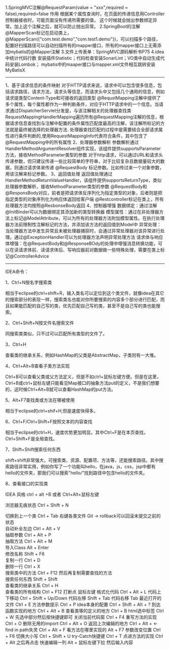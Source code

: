 
1.SpringMVC注解@RequestParam(value = "xxx",required = false),required=false 作用
	根据某个属性查询时，在页面的传递信息用Controller控制器接收时，可能页面没有传递所需要的值，
	这个时候就会抛出参数绑定异常。加上这个注解之后，就可以防止抛出异常。
2.SpringBoot的注解@MapperScan标记在启动类上，@MapperScan({"com.test.demo","com.test1.demo"})，可以扫描多个路径，
  配置好扫描路径可以自动扫描所有的mapper接口，所有的mapper接口上无需添加mybatis的@Mapper注解
3.文件上传表单：SpringMVC源码解析书P75
4.idea中统计代码行数 安装插件Statistic；代码检查安装SonarLint；VO类中自动生成代码安装Lombok；
  mybatis中的maaper接口与mapper.xml文件相互跳转安装MyBatisX

------------------------------------------------------------------------------------------------

1、基于请求信息的条件映射
   对于HTTP请求来说，请求中可以包含很多信息，包括请求路径，请求方法，请求头等信息，而请求头中又包括几个通用的信息，例如请求提类型Content-Type和可接收的返回类型
@RequstMapping注解中提供了多个属性，每个属性都作为一种判断条件，对应于HTTP请求中的一个信息。当请求通过DispatcherServlet分发是，与该注解相关的处理器查找类RequestMappingHandlerMapping遍历所有@RequestMapping注解的信息，根据请求信息查找到与注解中配置的条件属性匹配度最高的注解，该注解所标记的方法就是最终被选择的处理器方法.
处理器查找匹配的过程中是需要结合全部请求属性进行条件判断的,使用RequestMappingInfo代表符合条件，其中包含了@RequestMapping中的所有属性
2、处理器参数解析
   参数解析通过HandlerMethodArgumentResolver组件实现，该组件提供supportsParameter方法，接收MethodParameter类型的参数
   对于http请求，可以通过URL和请求头传递参数，但只建议传递一些比较简单的字符串，对于比较复杂且数据量较大的数据，则通过请求体来传递 @RequestBody 标记参数。比如传过来一个对象参数，用该注解来标记参数。
3、返回值处理
   返回值处理通过HandlerMethodReturnValueHandler，该组件提供supportsReturnType，类似处理器参数解析，接收MethodParameter类型的参数
   @RequestBody和@ResponsBody对应，前者是把请求体反序列化为指定类型的对象，后者则是把指定类型的对象序列化为响应体返回给客户端
   @Restcontroller标记在类上，所有处理器方法均按照@ResbonseBody返回
4、控制器增强
   数据绑定：通过注解@InitBinder可以为数据绑定其添加新的类型转换器
   模型属性：通过在非处理器方法上标记@ModelAttribute，可以为所有的处理器方法附加模型属性。在执行处理器方法前限制性注解标记的方法，并添加该方法的返回值到Model中
   异常处理：当处理器方法中发生异常且未被处理器捕获时，会通过异常处理器对该异常进行处理。通过@ExceptionHandler可以为处理器方法声明异常处理方法
   请求体与响应体增强：在@RequestBody和@ResponseBOdy的处理中增强消息转换功能，可以在读请求体前、读请求体后、写响应器前对数据做一些特殊处理，需要在类上标记@ControllerAdvice
   
------------------------------------------------------------------------------------------------
IDEA命令：

1、Ctrl+N按名字搜索类

相当于eclipse的ctrl+shift+R，输入类名可以定位到这个类文件，就像idea在其它的搜索部分的表现一样，搜索类名也能对你所要搜索的内容多个部分进行匹配，而且如果能匹配的自己写的类，优先匹配自己写的类，甚至不是自己写的类也能搜索。

2、Ctrl+Shift+N按文件名搜索文件

同搜索类类似，只不过可以匹配所有类型的文件了。

3、Ctrl+H

查看类的继承关系，例如HashMap的父类是AbstractMap，子类则有一大堆。

4、Ctrl+Alt+B查看子类方法实现

Ctrl+B可以查看父类或父方法定义，但是不如ctrl+鼠标左键方便。但是在这里，Ctrl+B或ctrl+鼠标左键只能看见Map接口的抽象方法put的定义，不是我们想要的，这时候Ctrl+Alt+B就可以查看HashMap的put方法。

5、Alt+F7查找类或方法在哪被使用

相当于eclipse的ctrl+shif+H,但是速度快得多。

6、Ctrl+F/Ctrl+Shift+F按照文本的内容查找

相当于eclipse的ctrl+H，速度优势更加明显。其中Ctrl+F是在本页查找，Ctrl+Shift+F是全局查找。

7、Shift+Shift搜索任何东西

shift+shift非常强大，可搜索类、资源、配置项、方法等，还能搜索路径。其中搜索路径非常实用，例如你写了一个功能叫hello，在java，js，css，jsp中都有hello的文件夹，那我们可以搜索"hello/"找到路径中包含hello的文件夹。

8、查看接口的实现类

IDEA 风格 ctrl + alt +B     或者     Ctrl+Alt+鼠标左键

浏览器无痕状态            Ctrl + Shift + N

切换到上一个类            Ctrl + Tab
右键各类文件              Git -> rollback可以回滚未提交之前的状态<br>
自动补全左边              Ctrl + Alt + V <br>
抽取参数                  Ctrl + Alt + P <br>
抽取方法                  Ctrl + Alt + M <br>
导入Class                 Alt + Enter  <br>
修改名称                  Shift + F6    <br>
复制一行                  Ctrl + D    <br>
删除一行                  Ctrl + X    <br>
搜索类中的方法            Ctrl + F12  然后再复制需要查找的方法<br>
搜索任何东西              Shift + Shift  <br>
查看类的继承关系          Ctrl + H  <br>
查看类的所有结构          Ctrl + F12
打断点                    鼠标左键
格式化代码                Ctrl + Alt + L
代码上下移动              Ctrl + Shift + Up/Down
代码左移				  Shift + Tab
代码右移                  Tab
最近打开的文件            Ctrl + E
方法参数提示              Ctrl + P
idea本身的配置            Ctrl + Shift + Alt + ?
到达函数实现的地方        Ctrl + Alt + B
查看类等的定义的地方      Ctrl + B
html选中标签              Ctrl + W   先选中部分然后按快捷键即可
关闭当前代码窗            Ctrl + F4
重写方法的实现            Ctrl + O
删除无用的import          Ctrl + Alt + O
返回上次编辑的地方        Ctrl + Alt + <-
find in path失灵          Ctrl + Alt + F
看方法在哪里实现的        Alt + F7
参数改变位置              Ctrl + F6
切换大小写				  Ctrl + Shift + U
try-Catch快捷键           Ctrl + T
点进方法的实现            Ctrl + Alt 之后再点击
快速编辑一列              Alt + 鼠标左键下拉 然后输入内容
